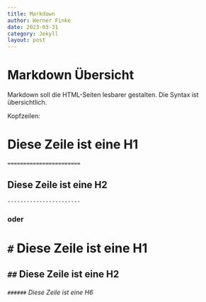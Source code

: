 ```yaml
---
title: Markdown
author: Werner Finke
date: 2023-03-31
category: Jekyll
layout: post
---
```


# Markdown Übersicht

Markdown soll die HTML-Seiten lesbarer gestalten.
Die Syntax ist übersichtlich.

Kopfzeilen:

Diese Zeile ist eine H1
=======================
`=======================`

Diese Zeile ist eine H2
-----------------------
`-----------------------`

### oder

# `#` Diese Zeile ist eine H1

## `##` Diese Zeile ist eine H2

###### `######` Diese Zeile ist eine H6
